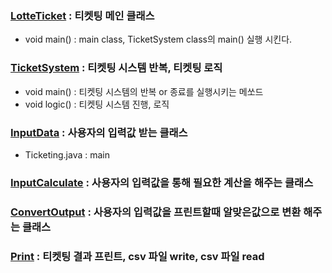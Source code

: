 ### [LotteTicket](https://github.com//Taeeoni/JAVA_lotteWorld/tree/main/code/LotteTicket.java) : 티켓팅 메인 클래스
* void main() : main class, TicketSystem class의 main() 실행 시킨다.

### [TicketSystem](https://github.com//Taeeoni/JAVA_lotteWorld/tree/main/code/TicketSystem.java) : 티켓팅 시스템 반복, 티켓팅 로직
* void main() : 티켓팅 시스템의 반복 or 종료를 실행시키는 메쏘드   
* void logic() : 티켓팅 시스템 진행, 로직

### [InputData](https://github.com//Taeeoni/JAVA_lotteWorld/tree/main/code/InputData.java) : 사용자의 입력값 받는 클래스
* Ticketing.java : main  

### [InputCalculate](https://github.com//Taeeoni/JAVA_lotteWorld/tree/main/code/InputCalculate.java) : 사용자의 입력값을 통해 필요한 계산을 해주는 클래스

### [ConvertOutput](https://github.com//Taeeoni/JAVA_lotteWorld/tree/main/code/ConvertOutput.java) : 사용자의 입력값을 프린트할때 알맞은값으로 변환 해주는 클래스


### [Print](https://github.com//Taeeoni/JAVA_lotteWorld/tree/main/code/Print.java) : 티켓팅 결과 프린트, csv 파일 write, csv 파일 read

